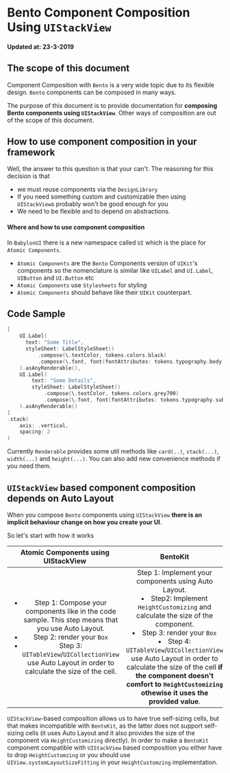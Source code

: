 # Bento Component Composition Using `UIStackView`

#### Updated at: 23-3-2019

## The scope of this document 
Component Composition with `Bento` is a very wide topic due to its flexible design.
`Bento` components can be composed in many ways.

The purpose of this document is to provide documentation for __composing Bento components using `UIStackView`__.
Other ways of composition are out of the scope of this document.

## How to use component composition in your framework

Well, the answer to this question is that your can't.
The reasoning for this decision is that
* we must reuse components via the `DesignLibrary`
* If you need something custom and customizable then using `UIStackView`s probably won't be good enough for you
* We need to be flexible and to depend on abstractions.

#### Where and how to use component composition
In `BabylonUI` there is a new namespace called `UI` which is the place for `Atomic Components`.

- `Atomic Components` are the `Bento` Components version of `UIKit`'s components so the nomenclature is similar  like `UILabel` and `UI.Label`, `UIButton` and `UI.Button` etc 
- `Atomic Components` use `Stylesheets` for styling
- `Atomic Components` should behave like their `UIKit` counterpart.

## Code Sample

```swift
[
    UI.Label(
      text: "Some Title",
      styleSheet: LabelStyleSheet()
          .compose(\.textColor, tokens.colors.black)
          .compose(\.font, font(fontAttributes: tokens.typography.body))
    ).asAnyRenderable(),
    UI.Label(
        text: "Some Details",
        styleSheet: LabelStyleSheet()
            .compose(\.textColor, tokens.colors.grey700)
            .compose(\.font, font(fontAttributes: tokens.typography.subhead))
    ).asAnyRenderable()
]
.stack(
    axis: .vertical,
    spacing: 2
)
```

Currently `Renderable` provides some util methods like `card(..)`, `stack(...)`, `width(...)` and `height(...)`.
You can also add new convenience methods if you need them. 

## `UIStackView` based component composition depends on Auto Layout

When you compose `Bento` components using `UIStackView` __there is an implicit behaviour change on how you create your UI__.

So let's start with how it works

| Atomic Components using UIStackView | BentoKit | Vanilla Bento |
|:-------:|:------:|:------:|
| <ul><li> Step 1: Compose your components like in the code sample. This step means that you use Auto Layout. </li><li> Step 2: render your `Box` </li> <li>Step 3: `UITableView`/`UICollectionView` use Auto Layout in order to calculate the size of the cell.</li></ul> | Step 1: Implement your components using Auto Layout. </li> <li> Step2: Implement `HeightCustomizing` and calculate the size of the component. <li> Step 3: render your `Box` </li> <li>Step 4: `UITableView`/`UICollectionView` use Auto Layout in order to calculate the size of the cell __if the component doesn't comfort to `HeightCustomizing` othewise it uses the provided value__.</li></ul>  |  <li>Step 1: Implement your components *and* use Auto Layout. </li><li> Step 2: render your `Box` </li> <li>Step 3: `UITableView`/`UICollectionView` use Auto Layout in order to calculate the size of the cell.</li></ul>  |

`UIStackView`-based composition allows us to have true self-sizing cells, but that makes incompatible with `BentoKit`, as the latter does not support self-sizing cells (it uses Auto Layout and it also provides the size of the component via `HeightCustomizing` directly).
In order to make a `BentoKit` component compatible with `UIStackView` based composition you either have to drop `HeightCustomzing` or you should use `UIView.systemLayoutSizeFitting` in your `HeightCustomzing` implementation.
